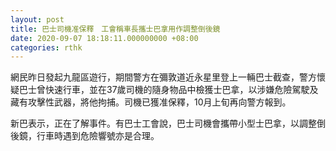 ```yaml
---
layout: post
title: 巴士司機准保釋　工會稱車長攜士巴拿用作調整倒後鏡
date: 2020-09-07 18:18:11.000000000 +08:00
categories: rthk
---
```


網民昨日發起九龍區遊行，期間警方在彌敦道近永星里登上一輛巴士截查，警方懷疑巴士曾快速行車，並在37歲司機的隨身物品中檢獲士巴拿，以涉嫌危險駕駛及藏有攻擊性武器，將他拘捕。司機已獲准保釋，10月上旬再向警方報到。

新巴表示，正在了解事件。有巴士工會說，巴士司機會攜帶小型士巴拿，以調整倒後鏡，行車時遇到危險響號亦是合理。
